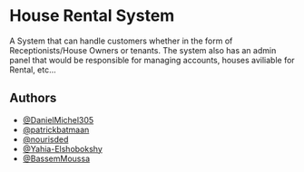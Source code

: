 # House Rental System

A System that can handle customers whether in the form of Receptionists/House Owners or tenants.
The system also has an admin panel that would be responsible for managing accounts, houses aviliable for Rental, etc...


## Authors

- [@DanielMichel305](https://github.com/DanielMichel305)
- [@patrickbatmaan](https://github.com/PatrickBatmaan)
- [@nourisded](https://github.com/nourisded)
- [@Yahia-Elshobokshy](https://github.com/Yahia-Elshobokshy)
- [@BassemMoussa](https://github.com/BassemMoussa)

